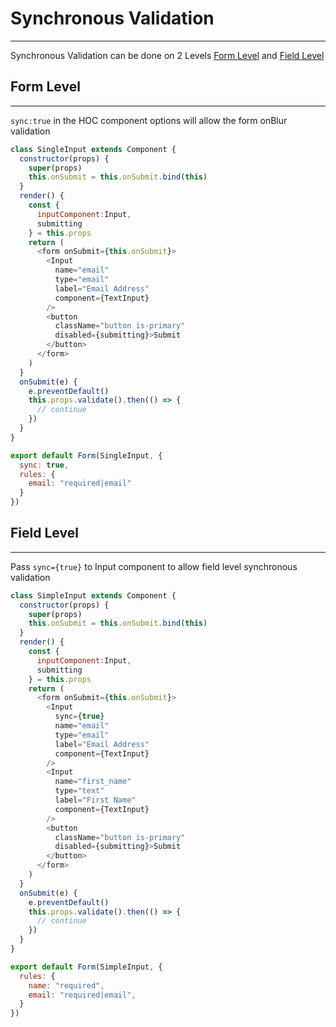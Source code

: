 # Synchronous Validation

---

Synchronous Validation can be done on 2 Levels [Form Level](#form-level) and [Field Level](#field-level)

## Form Level

---

`sync:true`  in the HOC component options will allow the form onBlur validation

```js
class SingleInput extends Component {
  constructor(props) {
    super(props)
    this.onSubmit = this.onSubmit.bind(this)
  }
  render() {
    const {
      inputComponent:Input,
      submitting
    } = this.props
    return (
      <form onSubmit={this.onSubmit}>
        <Input
          name="email"
          type="email"
          label="Email Address"
          component={TextInput}
        />
        <button
          className="button is-primary"
          disabled={submitting}>Submit
        </button>
      </form>
    )
  }
  onSubmit(e) {
    e.preventDefault()
    this.props.validate().then(() => {
      // continue
    })
  }
}

export default Form(SingleInput, {
  sync: true,
  rules: {
    email: "required|email"
  }
})
```

## Field Level

---

Pass `sync={true}`  to Input component to allow field level synchronous validation

```js
class SimpleInput extends Component {
  constructor(props) {
    super(props)
    this.onSubmit = this.onSubmit.bind(this)
  }
  render() {
    const {
      inputComponent:Input,
      submitting
    } = this.props
    return (
      <form onSubmit={this.onSubmit}>
        <Input
          sync={true}
          name="email"
          type="email"
          label="Email Address"
          component={TextInput}
        />
        <Input
          name="first_name"
          type="text"
          label="First Name"
          component={TextInput}
        />
        <button
          className="button is-primary"
          disabled={submitting}>Submit
        </button>
      </form>
    )
  }
  onSubmit(e) {
    e.preventDefault()
    this.props.validate().then(() => {
      // continue
    })
  }
}

export default Form(SimpleInput, {
  rules: {
    name: "required",
    email: "required|email",
  }
})
```


